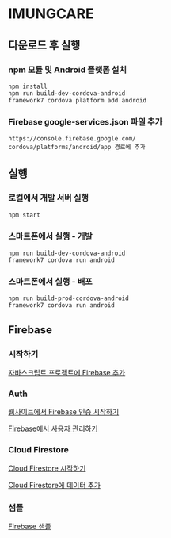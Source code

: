 # IMUNGCARE

## 다운로드 후 실행

### npm 모듈 및 Android 플랫폼 설치

```
npm install
npm run build-dev-cordova-android
framework7 cordova platform add android
```

### Firebase google-services.json 파일 추가

```
https://console.firebase.google.com/
cordova/platforms/android/app 경로에 추가
```

## 실행 

### 로컬에서 개발 서버 실행

```
npm start
```

### 스마트폰에서 실행 - 개발

```
npm run build-dev-cordova-android
framework7 cordova run android
```

### 스마트폰에서 실행 - 배포

```
npm run build-prod-cordova-android
framework7 cordova run android
```

## Firebase

### 시작하기

[자바스크립트 프로젝트에 Firebase 추가](https://firebase.google.com/docs/web/setup?hl=ko)

### Auth

[웹사이트에서 Firebase 인증 시작하기](https://firebase.google.com/docs/auth/web/start?hl=ko)

[Firebase에서 사용자 관리하기](https://firebase.google.com/docs/auth/web/manage-users)

### Cloud Firestore

[Cloud Firestore 시작하기](https://firebase.google.com/docs/firestore/quickstart?hl=ko)

[Cloud Firestore에 데이터 추가](https://firebase.google.com/docs/firestore/manage-data/add-data?hl=ko)

### 샘플

[Firebase 샘플](https://firebase.google.com/docs/samples/?authuser=0)
